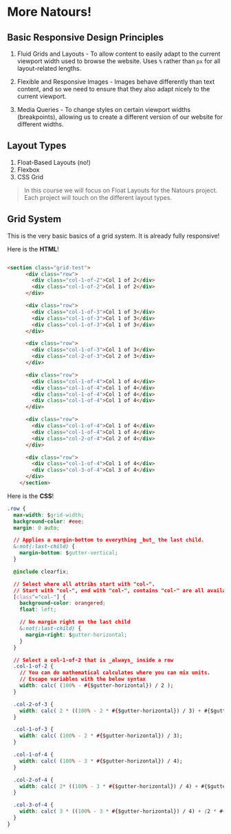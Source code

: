 # More Natours!

## Basic Responsive Design Principles

1. Fluid Grids and Layouts - To allow content to easily adapt to the current viewport width used to browse the website. Uses `%` rather than `px` for all layout-related lengths.

2. Flexible and Responsive Images - Images behave differently than text content, and so we need to ensure that they also adapt nicely to the current viewport.

3. Media Queries - To change styles on certain viewport widths (breakpoints), allowing us to create a different version of our website for different widths.

## Layout Types

1. Float-Based Layouts (no!)
2. Flexbox
3. CSS Grid

> In this course we will focus on Float Layouts for the Natours project. Each project will touch on the different layout types.

## Grid System

This is the very basic basics of a grid system. It is already fully responsive!

Here is the **HTML**!

```html

<section class="grid-test">
      <div class="row">
        <div class="col-1-of-2">Col 1 of 2</div>
        <div class="col-1-of-2">Col 1 of 2</div>
      </div>

      <div class="row">
        <div class="col-1-of-3">Col 1 of 3</div>
        <div class="col-1-of-3">Col 1 of 3</div>
        <div class="col-1-of-3">Col 1 of 3</div>
      </div>

      <div class="row">
        <div class="col-1-of-3">Col 1 of 3</div>
        <div class="col-2-of-3">Col 2 of 3</div>
      </div>

      <div class="row">
        <div class="col-1-of-4">Col 1 of 4</div>
        <div class="col-1-of-4">Col 1 of 4</div>
        <div class="col-1-of-4">Col 1 of 4</div>
        <div class="col-1-of-4">Col 1 of 4</div>
      </div>

      <div class="row">
        <div class="col-1-of-4">Col 1 of 4</div>
        <div class="col-1-of-4">Col 1 of 4</div>
        <div class="col-2-of-4">Col 2 of 4</div>
      </div>

      <div class="row">
        <div class="col-1-of-4">Col 1 of 4</div>
        <div class="col-3-of-4">Col 3 of 4</div>
      </div>
    </section>
```

Here is the **CSS**!

```css
.row {
  max-width: $grid-width;
  background-color: #eee;
  margin: 0 auto;

  // Applies a margin-bottom to everything _but_ the last child.
  &:not(:last-child) {
    margin-bottom: $gutter-vertical;
  }

  @include clearfix;

  // Select where all attribs start with "col-".
  // Start with "col-", end with "col-", contains "col-" are all available
  [class^="col-"] {
    background-color: orangered;
    float: left;

    // No margin right on the last child
    &:not(:last-child) {
      margin-right: $gutter-horizontal;
    }
  }

  // Select a col-1-of-2 that is _always_ inside a row
  .col-1-of-2 {
    // You can do mathematical calculates where you can mix units.
    // Escape variables with the below syntax
    width: calc( (100% - #{$gutter-horizontal}) / 2 );
  }

  .col-2-of-3 {
    width: calc( 2 * ((100% - 2 * #{$gutter-horizontal}) / 3) + #{$gutter-horizontal});
  }

  .col-1-of-3 {
    width: calc( (100% - 2 * #{$gutter-horizontal}) / 3);
  }

  .col-1-of-4 {
    width: calc( (100% - 3 * #{$gutter-horizontal}) / 4);
  }

  .col-2-of-4 {
    width: calc( 2* ((100% - 3 * #{$gutter-horizontal}) / 4) + #{$gutter-horizontal});
  }

  .col-3-of-4 {
    width: calc( 3 * ((100% - 3 * #{$gutter-horizontal}) / 4) + (2 * #{$gutter-horizontal}) );
  }
}

```